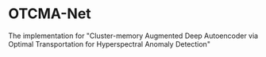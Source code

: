 # OTCMA-Net
The implementation for "Cluster-memory Augmented Deep Autoencoder via Optimal Transportation for Hyperspectral Anomaly Detection"
